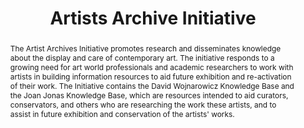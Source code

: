 ---
done: 'FALSE'
pid: artists-archive
title: Artists Archive Initiative
category: Project
cohort_year:
tagline:
abstract: The Artist Archives Initiative promotes research and disseminates knowledge
  about the display and care of contemporary art. The initiative responds to a growing
  need for art world professionals and academic researchers to work with artists in
  building information resources to aid future exhibition and re-activation of their
  work. The Initiative contains the David Wojnarowicz Knowledge Base and the Joan
  Jonas Knowledge Base, which are resources intended to aid curators, conservators,
  and others who are researching the work these artists, and to assist in future exhibition
  and conservation of the artists' works.
limerick:
pis: martin
link: https://artistarchives.hosting.nyu.edu/Initiative/
local_image: artists-archive.jpg
original_img: https://artistarchives.hosting.nyu.edu/Initiative/wp-content/uploads/2021/01/OHVR_PER_PHODOC_1972_AceGalleryLA_RNeiman_JJstudio-prnt005_ImageLink2-1024x679-1.jpg
layout: project
---